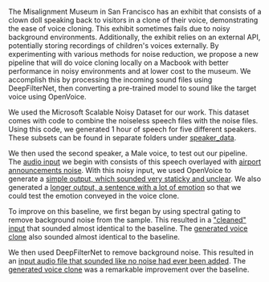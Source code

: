 The Misalignment Museum in San Francisco has an exhibit that consists of a clown doll speaking back to visitors in a clone of their voice, demonstrating the ease of voice cloning. This exhibit sometimes fails due to noisy background environments. Additionally, the exhibit relies on an external API, potentially storing recordings of children's voices externally. By experimenting with various methods for noise reduction, we propose a new pipeline that will do voice cloning locally on a Macbook with better performance in noisy environments and at lower cost to the museum. We accomplish this by processing the incoming sound files using DeepFilterNet, then converting a pre-trained model to sound like the target voice using OpenVoice.

We used the Microsoft Scalable Noisy Dataset for our work. This dataset comes with code to combine the noiseless speech files with the noise files. Using this code, we generated 1 hour of speech for five different speakers. These subsets can be found in separate folders under [speaker_data](https://github.com/annalittle/CS224sProject/tree/main/speaker_data). 

We then used the second speaker, a Male voice, to test out our pipeline. The [audio input](https://github.com/annalittle/CS224sProject/blob/main/MaleSpeakerWithAirportAnnouncementsOverlayedInput.wav) we begin with consists of this speech overlayed with [airport announcements noise](https://github.com/annalittle/CS224sProject/blob/main/AirportAnnouncementsNoise-NoiseOnly.wav). With this noisy input, we used OpenVoice to generate a [simple output, which sounded very staticky and unclear](https://github.com/annalittle/CS224sProject/blob/main/BaselineGeneratedOutput.wav). We also generated a [longer output, a sentence with a lot of emotion](https://github.com/annalittle/CS224sProject/blob/main/BaselineGeneratedOutputFanficVersion.wav) so that we could test the emotion conveyed in the voice clone.

To improve on this baseline, we first began by using spectral gating to remove background noise from the sample. This resulted in a ["cleaned" input](https://github.com/annalittle/CS224sProject/blob/main/PostSpectralGatingInput.wav) that sounded almost identical to the baseline. The [generated voice clone](https://github.com/annalittle/CS224sProject/blob/main/PostSpectralGatingGeneratedOutput.wav) also sounded almost identical to the baseline.

We then used DeepFilterNet to remove background noise. This resulted in an [input audio file that sounded like no noise had ever been added](https://github.com/annalittle/CS224sProject/blob/main/PostDeepFilterNetInput.wav). The [generated voice clone](https://github.com/annalittle/CS224sProject/blob/main/PostDeepFilterNetGeneratedOutput.wav) was a remarkable improvement over the baseline. 



